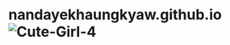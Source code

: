 # nandayekhaungkyaw.github.io![Cute-Girl-4](https://user-images.githubusercontent.com/91303632/158025769-2af42bc1-547c-43f5-aebd-2e1dc69552e4.jpg)
